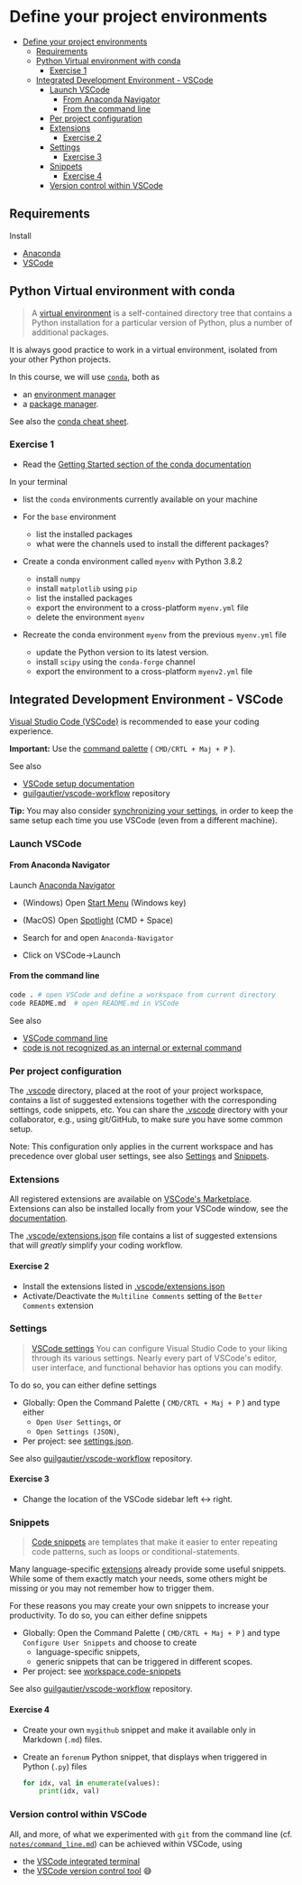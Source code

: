 # Define your project environments

- [Define your project environments](#define-your-project-environments)
  - [Requirements](#requirements)
  - [Python Virtual environment with conda](#python-virtual-environment-with-conda)
    - [Exercise 1](#exercise-1)
  - [Integrated Development Environment - VSCode](#integrated-development-environment---vscode)
    - [Launch VSCode](#launch-vscode)
      - [From Anaconda Navigator](#from-anaconda-navigator)
      - [From the command line](#from-the-command-line)
    - [Per project configuration](#per-project-configuration)
    - [Extensions](#extensions)
      - [Exercise 2](#exercise-2)
    - [Settings](#settings)
      - [Exercise 3](#exercise-3)
    - [Snippets](#snippets)
      - [Exercise 4](#exercise-4)
    - [Version control within VSCode](#version-control-within-vscode)

## Requirements

Install

- [Anaconda](https://www.anaconda.com/)
- [VSCode](https://code.visualstudio.com/)

## Python Virtual environment with conda

> A [virtual environment](https://docs.python.org/3/tutorial/venv.html) is a self-contained directory tree that contains a Python installation for a particular version of Python, plus a number of additional packages.

It is always good practice to work in a virtual environment, isolated from your other Python projects.

In this course, we will use [`conda`](https://docs.conda.io/projects/conda/en/latest/index.html), both as

- an [environment manager](https://docs.conda.io/projects/conda/en/latest/user-guide/tasks/manage-environments.html#)
- a [package manager](https://docs.conda.io/projects/conda/en/latest/user-guide/tasks/manage-pkgs.html).

See also the [conda cheat sheet](https://docs.conda.io/projects/conda/en/latest/user-guide/cheatsheet.html).

### Exercise 1

- Read the [Getting Started section of the conda documentation](https://docs.conda.io/projects/conda/en/latest/user-guide/getting-started.html)

In your terminal

- list the `conda` environments currently available on your machine

- For the `base` environment
  - list the installed packages
  - what were the channels used to install the different packages?

- Create a conda environment called `myenv` with Python 3.8.2
  - install `numpy`
  - install `matplotlib` using `pip`
  - list the installed packages
  - export the environment to a cross-platform `myenv.yml` file
  - delete the environment `myenv`

- Recreate the conda environment `myenv` from the previous `myenv.yml` file
  - update the Python version to its latest version.
  - install `scipy` using the `conda-forge` channel
  - export the environment to a cross-platform `myenv2.yml` file

## Integrated Development Environment - VSCode

[Visual Studio Code (VSCode)](https://code.visualstudio.com/) is recommended to ease your coding experience.

**Important:** Use the [command palette](https://code.visualstudio.com/docs/getstarted/tips-and-tricks#_command-palette) ( `CMD/CRTL + Maj + P` ).

See also

- [VSCode setup documentation](https://code.visualstudio.com/docs/setup/setup-overview)
- [guilgautier/vscode-workflow](https://github.com/guilgautier/vscode-workflow) repository

**Tip:** You may also consider [synchronizing your settings](https://code.visualstudio.com/docs/editor/settings-sync), in order to keep the same setup each time you use VSCode (even from a different machine).

### Launch VSCode

#### From Anaconda Navigator

Launch [Anaconda Navigator](https://docs.anaconda.com/anaconda/navigator/index.html#:~:text=Anaconda%20Navigator%20is%20a%20desktop,in%20a%20local%20Anaconda%20Repository.)

- (Windows) Open [Start Menu](https://support.microsoft.com/en-us/windows/open-the-start-menu-4ed57ad7-ed1f-3cc9-c9e4-f329822f5aeb) (Windows key)
- (MacOS) Open [Spotlight](https://support.apple.com/fr-fr/guide/mac-help/mchlp1008/mac) (CMD + Space)

- Search for and open `Anaconda-Navigator`

- Click on VSCode->Launch

#### From the command line

```bash
code . # open VSCode and define a workspace from current directory
code README.md  # open README.md in VSCode
```

See also

- [VSCode command line](https://code.visualstudio.com/docs/getstarted/tips-and-tricks#_command-line)
- [code is not recognized as an internal or external command](https://code.visualstudio.com/docs/editor/command-line#_code-is-not-recognized-as-an-internal-or-external-command)

### Per project configuration

The [.vscode](../.vscode) directory, placed at the root of your project workspace, contains a list of suggested extensions together with the corresponding settings, code snippets, etc.
You can share the [.vscode](../.vscode) directory with your collaborator, e.g., using git/GitHub, to make sure you have some common setup.

Note: This configuration only applies in the current workspace and has precedence over global user settings, see also [Settings](#settings) and [Snippets](#snippets).

### Extensions

All registered extensions are available on [VSCode's Marketplace](https://marketplace.visualstudio.com/vscode).
Extensions can also be installed locally from your VSCode window, see the [documentation](https://code.visualstudio.com/docs/editor/extension-marketplace).

The [.vscode/extensions.json](../.vscode/extensions.json) file contains a list of suggested extensions that will *greatly* simplify your coding workflow.

#### Exercise 2

- Install the extensions listed in [.vscode/extensions.json](../.vscode/extensions.json)
- Activate/Deactivate the `Multiline Comments` setting of the `Better Comments` extension

### Settings

> [VSCode settings](https://code.visualstudio.com/docs/getstarted/settings) You can configure Visual Studio Code to your liking through its various settings. Nearly every part of VSCode's editor, user interface, and functional behavior has options you can modify.

To do so, you can either define settings

- Globally: Open the Command Palette ( `CMD/CRTL + Maj + P` ) and type either
  - `Open User Settings`, or
  - `Open Settings (JSON)`,
- Per project: see [settings.json](../.vscode/settings.json).

See also [guilgautier/vscode-workflow](https://github.com/guilgautier/vscode-workflow) repository.

#### Exercise 3

- Change the location of the VSCode sidebar left <-> right.

### Snippets

> [Code snippets](https://code.visualstudio.com/docs/editor/userdefinedsnippets) are templates that make it easier to enter repeating code patterns, such as loops or conditional-statements.

Many language-specific [extensions](#extensions) already provide some useful snippets.
While some of them exactly match your needs, some others might be missing or you may not remember how to trigger them.

For these reasons you may create your own snippets to increase your productivity.
To do so, you can either define snippets

- Globally: Open the Command Palette ( `CMD/CRTL + Maj + P` ) and type `Configure User Snippets` and choose to create
  - language-specific snippets,
  - generic snippets that can be triggered in different scopes.
- Per project: see [workspace.code-snippets](../.vscode/workspace.code-snippets)

See also [guilgautier/vscode-workflow](https://github.com/guilgautier/vscode-workflow) repository.

#### Exercise 4

- Create your own `mygithub` snippet and make it available only in Markdown (`.md`) files.
- Create an `forenum` Python snippet, that displays when triggered in Python (`.py`) files

  ```python
  for idx, val in enumerate(values):
      print(idx, val)
  ```

### Version control within VSCode

All, and more, of what we experimented with `git` from the command line (cf. [`notes/command_line.md`](./command_line.md)) can be achieved within VSCode, using

- the [VSCode integrated terminal](https://code.visualstudio.com/docs/editor/integrated-terminal)
- the [VSCode version control tool](https://code.visualstudio.com/docs/editor/versioncontrol) 😅
